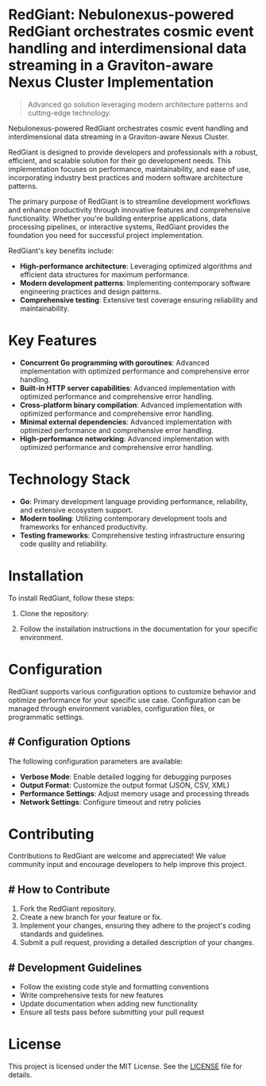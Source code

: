 <!-- fallback_RedGiant_20250805201205_46332 -->

# RedGiant: Nebulonexus-powered RedGiant orchestrates cosmic event handling and interdimensional data streaming in a Graviton-aware Nexus Cluster Implementation
> Advanced go solution leveraging modern architecture patterns and cutting-edge technology.

Nebulonexus-powered RedGiant orchestrates cosmic event handling and interdimensional data streaming in a Graviton-aware Nexus Cluster.

RedGiant is designed to provide developers and professionals with a robust, efficient, and scalable solution for their go development needs. This implementation focuses on performance, maintainability, and ease of use, incorporating industry best practices and modern software architecture patterns.

The primary purpose of RedGiant is to streamline development workflows and enhance productivity through innovative features and comprehensive functionality. Whether you're building enterprise applications, data processing pipelines, or interactive systems, RedGiant provides the foundation you need for successful project implementation.

RedGiant's key benefits include:

* **High-performance architecture**: Leveraging optimized algorithms and efficient data structures for maximum performance.
* **Modern development patterns**: Implementing contemporary software engineering practices and design patterns.
* **Comprehensive testing**: Extensive test coverage ensuring reliability and maintainability.

# Key Features

* **Concurrent Go programming with goroutines**: Advanced implementation with optimized performance and comprehensive error handling.
* **Built-in HTTP server capabilities**: Advanced implementation with optimized performance and comprehensive error handling.
* **Cross-platform binary compilation**: Advanced implementation with optimized performance and comprehensive error handling.
* **Minimal external dependencies**: Advanced implementation with optimized performance and comprehensive error handling.
* **High-performance networking**: Advanced implementation with optimized performance and comprehensive error handling.

# Technology Stack

* **Go**: Primary development language providing performance, reliability, and extensive ecosystem support.
* **Modern tooling**: Utilizing contemporary development tools and frameworks for enhanced productivity.
* **Testing frameworks**: Comprehensive testing infrastructure ensuring code quality and reliability.

# Installation

To install RedGiant, follow these steps:

1. Clone the repository:


2. Follow the installation instructions in the documentation for your specific environment.

# Configuration

RedGiant supports various configuration options to customize behavior and optimize performance for your specific use case. Configuration can be managed through environment variables, configuration files, or programmatic settings.

## # Configuration Options

The following configuration parameters are available:

* **Verbose Mode**: Enable detailed logging for debugging purposes
* **Output Format**: Customize the output format (JSON, CSV, XML)
* **Performance Settings**: Adjust memory usage and processing threads
* **Network Settings**: Configure timeout and retry policies

# Contributing

Contributions to RedGiant are welcome and appreciated! We value community input and encourage developers to help improve this project.

## # How to Contribute

1. Fork the RedGiant repository.
2. Create a new branch for your feature or fix.
3. Implement your changes, ensuring they adhere to the project's coding standards and guidelines.
4. Submit a pull request, providing a detailed description of your changes.

## # Development Guidelines

* Follow the existing code style and formatting conventions
* Write comprehensive tests for new features
* Update documentation when adding new functionality
* Ensure all tests pass before submitting your pull request

# License

This project is licensed under the MIT License. See the [LICENSE](https://github.com/QOZU/RedGiant/blob/main/LICENSE) file for details.
